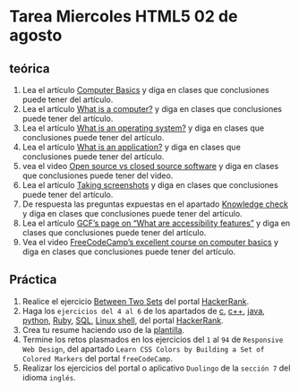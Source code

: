 # Tarea Miercoles HTML5 02 de agosto

## teórica

1. Lea el artículo [Computer Basics](https://www.theodinproject.com/lessons/foundations-computer-basics) y diga en clases que conclusiones puede tener del artículo.
2. Lea el artículo [What is a computer?](https://edu.gcfglobal.org/en/computerbasics/what-is-a-computer/1/) y diga en clases que conclusiones puede tener del artículo.
3. Lea el artículo [What is an operating system?](https://edu.gcfglobal.org/en/computerbasics/understanding-operating-systems/1/) y diga en clases que conclusiones puede tener del artículo.
4. Lea el artículo [What is an application?](https://edu.gcfglobal.org/en/computerbasics/understanding-applications/1/) y diga en clases que conclusiones puede tener del artículo.
5. vea el video [Open source vs closed source software](https://edu.gcfglobal.org/en/basic-computer-skills/open-source-vs-closed-source-software/1/) y diga en clases que conclusiones puede tener del video.
6. Lea el artículo [Taking screenshots](https://edu.gcfglobal.org/en/techsavvy/taking-screenshots/1/) y diga en clases que conclusiones puede tener del artículo.
7. De respuesta las preguntas expuestas en el apartado [Knowledge check](https://www.theodinproject.com/lessons/foundations-computer-basics#knowledge-check) y diga en clases que conclusiones puede tener del artículo.
8. Lea el artículo [GCF’s page on “What are accessibility features”](https://edu.gcfglobal.org/en/computerbasics/using-accessibility-features/1/) y diga en clases que conclusiones puede tener del artículo.
9. Vea el video [FreeCodeCamp’s excellent course on computer basics](https://youtu.be/y2kg3MOk1sY) y diga en clases que conclusiones puede tener del artículo.

## Práctica

1. Realice el ejercicio [Between Two Sets](https://www.hackerrank.com/challenges/between-two-sets/problem?isFullScreen=false) del portal [HackerRank](https://www.hackerrank.com/dashboard).
2. Haga los `ejercicios del 4 al 6` de los apartados de [c](https://www.hackerrank.com/domains/c), [c++](https://www.hackerrank.com/domains/cpp), [java](https://www.hackerrank.com/domains/java), [python](https://www.hackerrank.com/domains/python), [Ruby](https://www.hackerrank.com/domains/ruby), [SQL](https://www.hackerrank.com/domains/sql), [Linux shell](https://www.hackerrank.com/domains/shell), del portal [HackerRank](https://www.hackerrank.com/dashboard).
3. Crea tu resume haciendo uso de la [plantilla](https://docs.google.com/document/d/1jfUa4HGBDjt2peJPQ0Wg1YhdGkCoSysS6QMT4u8bCic/edit?usp=sharing).
4. Termine los retos plasmados en los ejercicios del `1` al `94` de `Responsive Web Design`, del apartado `Learn CSS Colors by Building a Set of Colored Markers` del portal `freeCodeCamp`.
5. Realizar los ejercicios del portal o aplicativo `Duolingo` de la `sección 7` del idioma `inglés`.